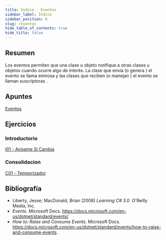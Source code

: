 ```yaml
---
title: Índice - Eventos
sidebar_label: Índice
sidebar_position: 0
slug: /eventos
hide_table_of_contents: true
hide_title: false
---
```


## Resumen
Los eventos permiten que una clase u objeto notifique a otras clases u objetos cuando ocurre algo de interés. La clase que envía (o genera ) el evento se llama emirosa y las clases que reciben (o manejan ) el evento se llaman suscriptoras .

## Apuntes

[Eventos](./Apuntes/00-eventos.md)

## Ejercicios
### Introductorio

[I01 - Avisame Si Cambia](./Ejercicios/I01-avisame-si-cambia.md)
### Consolidacion

[C01 - Temporizador](./Ejercicios/C01-temporizador.md)

## Bibliografía

* Liberty, Jesse; MacDonald, Brian (2008) *Learning C# 3.0*.  O'Reilly Media, Inc.
* *Events*. Microsoft Docs. https://docs.microsoft.com/en-us/dotnet/standard/events/
* *How to: Raise and Consume Events*. Microsoft Docs. https://docs.microsoft.com/en-us/dotnet/standard/events/how-to-raise-and-consume-events.


